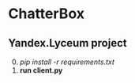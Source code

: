 # ChatterBox

Yandex.Lyceum project
---------------------

0. *pip install -r requirements.txt*
1. **run client.py**